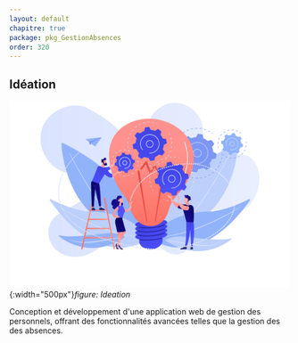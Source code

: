 ```yaml
---
layout: default
chapitre: true
package: pkg_GestionAbsences
order: 320
---
```


## Idéation

![Idéation](../images/ideation.jpg){:width="500px"}*figure: Ideation*

<!-- note -->

Conception et développement d'une application web de gestion des personnels, offrant des fonctionnalités avancées telles que la gestion des des absences.

<!-- new slide -->